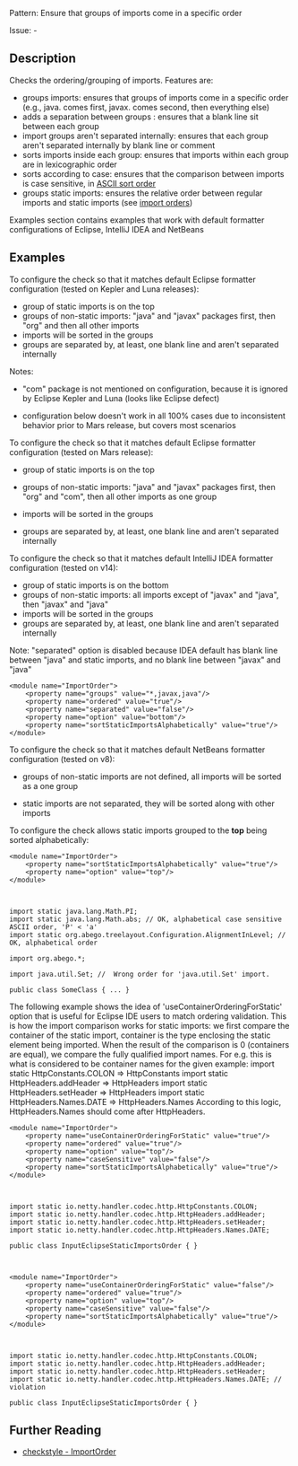 Pattern: Ensure that groups of imports come in a specific order

Issue: -

## Description

Checks the ordering/grouping of imports. Features are:

  - groups imports: ensures that groups of imports come in a specific order (e.g., java. comes first, javax. comes second, then everything else)
  - adds a separation between groups : ensures that a blank line sit between each group
  - import groups aren't separated internally: ensures that each group aren't separated internally by blank line or comment
  - sorts imports inside each group: ensures that imports within each group are in lexicographic order
  - sorts according to case: ensures that the comparison between imports is case sensitive, in [ASCII sort order](https://en.wikipedia.org/wiki/ASCII#Order)
  - groups static imports: ensures the relative order between regular imports and static imports (see [import orders](http://checkstyle.sourceforge.net/property_types.html#importOrder))

Examples section contains examples that work with default formatter configurations of Eclipse, IntelliJ IDEA and NetBeans 

## Examples

To configure the check so that it matches default Eclipse formatter configuration (tested on Kepler and Luna releases):

  - group of static imports is on the top
  - groups of non-static imports: "java" and "javax" packages first, then "org" and then all other imports
  - imports will be sorted in the groups
  - groups are separated by, at least, one blank line and aren't separated internally

Notes:

  - "com" package is not mentioned on configuration, because it is ignored by Eclipse Kepler and Luna (looks like Eclipse defect)
  - configuration below doesn't work in all 100% cases due to inconsistent behavior prior to Mars release, but covers most scenarios
    
    
    <module name="ImportOrder">
        <property name="groups" value="/^java\./,javax,org"/>
        <property name="ordered" value="true"/>
        <property name="separated" value="true"/>
        <property name="option" value="above"/>
        <property name="sortStaticImportsAlphabetically" value="true"/>
    </module>
            

To configure the check so that it matches default Eclipse formatter configuration (tested on Mars release):

  - group of static imports is on the top
  - groups of non-static imports: "java" and "javax" packages first, then "org" and "com", then all other imports as one group
  - imports will be sorted in the groups
  - groups are separated by, at least, one blank line and aren't separated internally
    
    
    <module name="ImportOrder">
        <property name="groups" value="/^java\./,javax,org,com"/>
        <property name="ordered" value="true"/>
        <property name="separated" value="true"/>
        <property name="option" value="above"/>
        <property name="sortStaticImportsAlphabetically" value="true"/>
    </module>
            

To configure the check so that it matches default IntelliJ IDEA formatter configuration (tested on v14):

  - group of static imports is on the bottom
  - groups of non-static imports: all imports except of "javax" and "java", then "javax" and "java"
  - imports will be sorted in the groups
  - groups are separated by, at least, one blank line and aren't separated internally

Note: "separated" option is disabled because IDEA default has blank line between "java" and static imports, and no blank line between "javax" and "java"
    
    
    <module name="ImportOrder">
        <property name="groups" value="*,javax,java"/>
        <property name="ordered" value="true"/>
        <property name="separated" value="false"/>
        <property name="option" value="bottom"/>
        <property name="sortStaticImportsAlphabetically" value="true"/>
    </module>
            

To configure the check so that it matches default NetBeans formatter configuration (tested on v8):

  - groups of non-static imports are not defined, all imports will be sorted as a one group
  - static imports are not separated, they will be sorted along with other imports
    
    
    <module name="ImportOrder">
        <property name="option" value="inflow"/>
    </module>
            

To configure the check allows static imports grouped to the **top** being sorted alphabetically: 
    
    
    <module name="ImportOrder">
        <property name="sortStaticImportsAlphabetically" value="true"/>
        <property name="option" value="top"/>
    </module>
            
    
    
    import static java.lang.Math.PI;
    import static java.lang.Math.abs; // OK, alphabetical case sensitive ASCII order, 'P' < 'a'
    import static org.abego.treelayout.Configuration.AlignmentInLevel; // OK, alphabetical order
    
    import org.abego.*;
    
    import java.util.Set; //  Wrong order for 'java.util.Set' import.
    
    public class SomeClass { ... }
            

The following example shows the idea of 'useContainerOrderingForStatic' option that is useful for Eclipse IDE users to match ordering validation. This is how the import comparison works for static imports: we first compare the container of the static import, container is the type enclosing the static element being imported. When the result of the comparison is 0 (containers are equal), we compare the fully qualified import names. For e.g. this is what is considered to be container names for the given example: import static HttpConstants.COLON => HttpConstants import static HttpHeaders.addHeader => HttpHeaders import static HttpHeaders.setHeader => HttpHeaders import static HttpHeaders.Names.DATE => HttpHeaders.Names According to this logic, HttpHeaders.Names should come after HttpHeaders. 
    
    
    <module name="ImportOrder">
        <property name="useContainerOrderingForStatic" value="true"/>
        <property name="ordered" value="true"/>
        <property name="option" value="top"/>
        <property name="caseSensitive" value="false"/>
        <property name="sortStaticImportsAlphabetically" value="true"/>
    </module>
            
    
    
    import static io.netty.handler.codec.http.HttpConstants.COLON;
    import static io.netty.handler.codec.http.HttpHeaders.addHeader;
    import static io.netty.handler.codec.http.HttpHeaders.setHeader;
    import static io.netty.handler.codec.http.HttpHeaders.Names.DATE;
    
    public class InputEclipseStaticImportsOrder { }
            
    
    
    <module name="ImportOrder">
        <property name="useContainerOrderingForStatic" value="false"/>
        <property name="ordered" value="true"/>
        <property name="option" value="top"/>
        <property name="caseSensitive" value="false"/>
        <property name="sortStaticImportsAlphabetically" value="true"/>
    </module>
            
    
    
    import static io.netty.handler.codec.http.HttpConstants.COLON;
    import static io.netty.handler.codec.http.HttpHeaders.addHeader;
    import static io.netty.handler.codec.http.HttpHeaders.setHeader;
    import static io.netty.handler.codec.http.HttpHeaders.Names.DATE; // violation
    
    public class InputEclipseStaticImportsOrder { }

## Further Reading

* [checkstyle - ImportOrder](http://checkstyle.sourceforge.net/config_imports.html#ImportOrder)